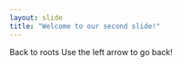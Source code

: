 ```yaml
---
layout: slide
title: "Welcome to our second slide!"
---
```

Back to roots
Use the left arrow to go back!
